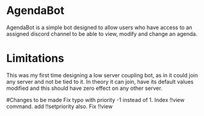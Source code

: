 # AgendaBot
AgendaBot is a simple bot designed to allow users who have access to an assigned discord channel to be able to view, modify and change an agenda. 

# Limitations
This was my first time designing a low server coupling bot, as in it could join any server and not be tied to it. In theory it can join, have its default values modified and this should have zero effect on any other server.

#Changes to be made
Fix typo with priority -1 instead of 1.
Index !!view command.
add !!setpriority also.
Fix !!view
